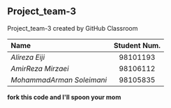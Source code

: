 ## Project_team-3
Project_team-3 created by GitHub Classroom


|Name       |Student Num. |
|:----------|:-----------:|
|*Alireza Eiji*|98101193|
|*AmirReza Mirzaei*|98106112|
|*MohammadArman Soleimani*|98105835|

**fork this code and I'll spoon your mom**
